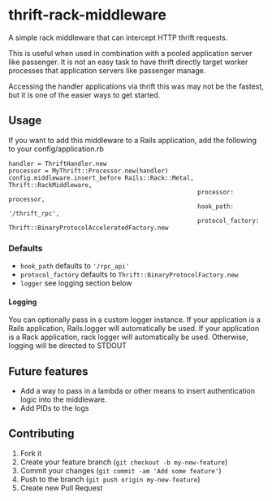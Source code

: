 # thrift-rack-middleware

A simple rack middleware that can intercept HTTP thrift requests.

This is useful when used in combination with a pooled application server like passenger.
It is not an easy task to have thrift directly target worker processes that application servers like passenger manage.

Accessing the handler applications via thrift this was may not be the fastest, but it is one of the easier ways to get started.

## Usage

If you want to add this middleware to a Rails application, add the following to your config/application.rb

    handler = ThriftHandler.new
    processor = MyThrift::Processor.new(handler)
    config.middleware.insert_before Rails::Rack::Metal, Thrift::RackMiddleware,
                                                        processor: processor,
                                                        hook_path: '/thrift_rpc',
                                                        protocol_factory: Thrift::BinaryProtocolAcceleratedFactory.new

### Defaults

* `hook_path` defaults to `'/rpc_api'`
* `protocol_factory` defaults to `Thrift::BinaryProtocolFactory.new`
* `logger` see logging section below

#### Logging
You can optionally pass in a custom logger instance. If your application is a
Rails application, Rails.logger will automatically be used. If your application
is a Rack application, rack logger will automatically be used. Otherwise, logging
will be directed to STDOUT

## Future features

* Add a way to pass in a lambda or other means to insert authentication logic into the middleware.
* Add PIDs to the logs

## Contributing

1. Fork it
2. Create your feature branch (`git checkout -b my-new-feature`)
3. Commit your changes (`git commit -am 'Add some feature'`)
4. Push to the branch (`git push origin my-new-feature`)
5. Create new Pull Request
